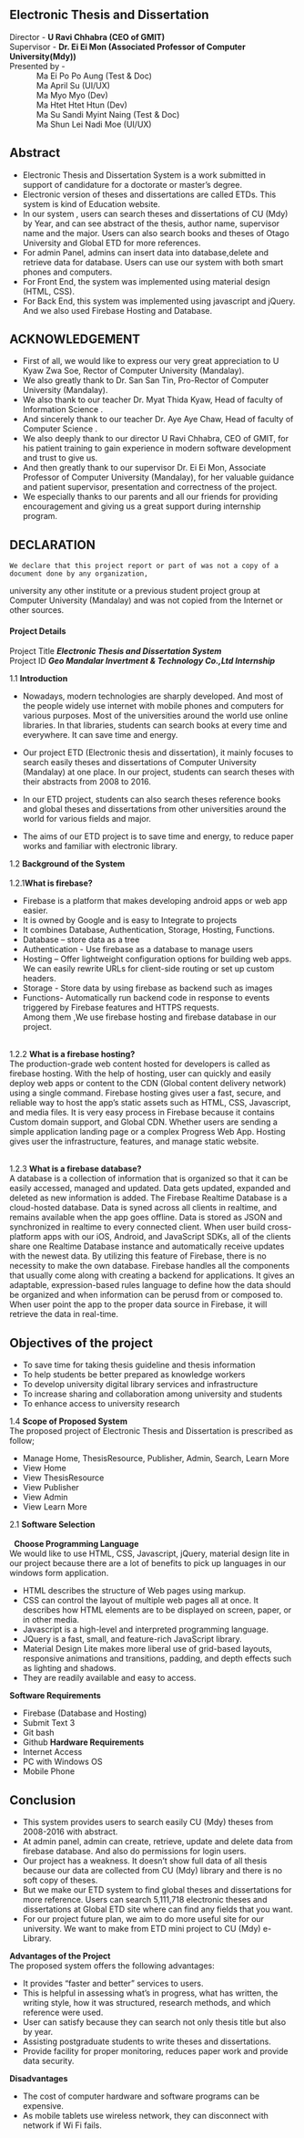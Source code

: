 ## Electronic Thesis and Dissertation
Director   - **U Ravi Chhabra (CEO of GMIT)** <br/>
Supervisor - **Dr. Ei Ei Mon (Associated Professor of Computer University(Mdy))** <br/>
Presented by -<br/>
           &nbsp;     &nbsp;     &nbsp; &nbsp;     &nbsp;     &nbsp;    Ma Ei Po Po Aung (Test & Doc)<br/>
           &nbsp;     &nbsp;     &nbsp; &nbsp;     &nbsp;     &nbsp;    Ma April Su (UI/UX)<br/>
           &nbsp;     &nbsp;     &nbsp; &nbsp;     &nbsp;     &nbsp;    Ma Myo Myo (Dev)<br/>
           &nbsp;     &nbsp;     &nbsp; &nbsp;     &nbsp;     &nbsp;    Ma Htet Htet Htun (Dev) <br/>
           &nbsp;     &nbsp;     &nbsp; &nbsp;     &nbsp;     &nbsp;    Ma Su Sandi Myint Naing (Test & Doc)<br/>
           &nbsp;     &nbsp;     &nbsp; &nbsp;     &nbsp;     &nbsp;    Ma Shun Lei Nadi Moe (UI/UX) <br/>
## Abstract
- Electronic Thesis and Dissertation System is a work submitted in support of candidature for a doctorate or master’s degree.
- Electronic version of theses and dissertations are called ETDs. This system is kind of Education website.
- In our system , users can search theses and dissertations of CU (Mdy) by Year, and can see abstract of the thesis,
author name, supervisor name and the major. Users can also search books and theses of Otago University and Global ETD for more references.
- For admin Panel, admins can insert data into database,delete and retrieve data for database. Users can use our system with both smart phones and computers. 
- For Front End, the system was implemented using material design (HTML, CSS).
- For Back End, this system was implemented  using javascript and jQuery. And we also used Firebase Hosting and Database.

## ACKNOWLEDGEMENT

- First of all, we would like to express our very great appreciation to U Kyaw Zwa Soe, Rector of Computer University (Mandalay).
- We also greatly thank to Dr. San San Tin, Pro-Rector of Computer University (Mandalay).
- We also thank to our teacher Dr. Myat Thida Kyaw, Head of faculty of Information Science .
- And sincerely thank to our teacher Dr. Aye Aye Chaw, Head of faculty of Computer Science .
- We also deeply thank to our director U Ravi Chhabra, CEO of GMIT, for his patient training to gain experience in modern software development and trust to give us.
- And then greatly thank to our supervisor Dr. Ei Ei Mon, Associate Professor of Computer University (Mandalay), for her valuable guidance and patient supervisor, presentation and correctness of the project.
- We especially thanks to our parents and all our friends for providing encouragement and giving us a great support during internship program.	
						


## DECLARATION

	We declare that this project report or part of was not a copy of a document done by any organization,
university any other institute or a previous student project group at Computer University (Mandalay) and
was not copied from the Internet or other sources.


#### Project Details
Project Title   	**_Electronic Thesis and Dissertation System_** <br/>
Project ID  	        **_Geo Mandalar Invertment & Technology Co.,Ltd Internship_**

1.1 **Introduction**

- Nowadays, modern technologies are sharply developed. And most of the people widely use internet with mobile phones and computers for various purposes.
 Most of the universities around the world use online libraries.
 In that libraries, students can search books at every time and everywhere.
 It can save time and energy.

- Our project ETD (Electronic thesis and dissertation), it mainly focuses to search easily theses and dissertations of Computer University (Mandalay) at one place. In our project, students can search theses with their abstracts from 2008 to 2016. 
	
- In our ETD project, students can also search theses reference books and global theses and dissertations from other universities around the world for various fields and major.

- The aims of our ETD project is to save time and energy, to reduce paper works and familiar with electronic library.

1.2	**Background of the System** <br/><br/>
 1.2.1**What is firebase?** <br />
- Firebase is a platform that makes developing android apps or web app easier.
- It is owned by Google and is easy to Integrate to projects
- It combines Database, Authentication, Storage, Hosting, Functions.
- Database – store data as a tree
- Authentication - Use firebase as a database to manage users
- Hosting – Offer lightweight configuration options for building web apps. We can easily rewrite URLs for client-side routing or set up custom headers.
- Storage - Store data by using firebase as backend such as images
- Functions- Automatically run backend code in response to events triggered by Firebase features and HTTPS requests.<br />
Among them ,We use firebase hosting and firebase database in our project.<br /><br />

1.2.2 **What is a firebase hosting?** <br />
	The production-grade web content hosted for developers is called as firebase hosting. With the help of hosting, user can quickly and easily deploy web apps or content to the CDN (Global content delivery network) using a single command. Firebase hosting gives user a fast, secure, and reliable way to host the app’s static assets such as HTML, CSS, Javascript, and media files. It is very easy process in Firebase because it contains Custom domain support, and Global CDN. Whether users are sending a simple application landing page or a complex Progress Web App. Hosting gives user the infrastructure, features, and manage static website.

<br/>1.2.3 **What is a firebase database?**<br />
	A database is a collection of information that is organized so that it can be easily accessed, managed and updated. Data gets updated, expanded and deleted as new information is added. 
The Firebase Realtime Database is a cloud-hosted database. Data is syned across all clients in realtime, and remains available when the app goes offline.
 Data is stored as JSON and synchronized in realtime to every connected client. When user build cross-platform apps with our iOS, Android, 
and JavaScript SDKs, all of the clients share one Realtime Database instance and automatically receive updates with the newest data. By utilizing 
this feature of Firebase, there is no necessity to make the own database. Firebase handles all the components that usually come along with creating
 a backend for applications. It gives an adaptable, expression-based rules language to define how the data should be organized and when information can be 
perusd from or composed to. When user point the app to the proper data source in Firebase, it will retrieve the data in real-time.

## Objectives of the project 
- To save time for taking  thesis guideline and thesis information
-  To help students be better prepared as knowledge workers
- To develop university digital library services and infrastructure
 - To increase sharing and collaboration among university and students
 - To enhance access to university research

1.4	**Scope of Proposed System** <br/>
The proposed project of Electronic Thesis and Dissertation is prescribed as follow;
- Manage Home, ThesisResource, Publisher, Admin, Search, Learn More
- View Home
- View ThesisResource
- View Publisher
- View Admin
- View Learn More 


2.1 **Software Selection** <br /><br />
 &nbsp;  **Choose Programming Language** <br />
	We would like to use HTML, CSS, Javascript, jQuery, material design lite in our project because there are a lot of benefits to pick up languages in our windows form application. 
-	HTML describes the structure of Web pages using markup.
-	CSS can control the layout of multiple web pages all at once. It describes how HTML elements are to be displayed on screen, paper, or in other media.
-	Javascript is a high-level and interpreted programming language.
-	JQuery is a fast, small, and feature-rich JavaScript library.
-	Material Design Lite makes more liberal use of grid-based layouts, responsive animations and transitions, padding, and depth effects such as lighting and shadows.
-	They are readily available and easy to access.

**Software Requirements**
-	Firebase (Database and  Hosting)
-	Submit Text 3
-	Git bash
-	Github
**Hardware Requirements**
-	Internet Access
-	 PC with Windows OS
-	Mobile Phone


## Conclusion
- This system provides users to search easily CU (Mdy) theses from 2008-2016 with abstract. 
- At admin panel, admin can create, retrieve, update and delete data from firebase database. And also do permissions for login users.
- Our project has a weakness. It doesn’t show full data of all thesis because our data are collected from CU (Mdy) library and there is no soft copy of theses.
- But we make our ETD system to find global theses and dissertations for more reference. Users can search 5,111,718 electronic theses and dissertations at Global ETD site where can find any fields that you want.
- For our project future plan, we aim to do more useful site for our university. We want to make from ETD mini project to CU (Mdy) e-Library.

**Advantages of the Project** <br />
The proposed system offers the following advantages:
-	It provides “faster and better” services to users.
-	This is helpful in assessing what’s in progress, what has written, the writing style, how it was structured, research methods, and which reference were used.
-	User can satisfy because they can search not only thesis title but also by year.
-	Assisting postgraduate students to write theses and dissertations.
-	Provide facility for proper monitoring, reduces paper work and provide data security.

**Disadvantages** <br />
-	The cost of computer hardware and software programs can be expensive.
-	As mobile tablets use wireless network, they can disconnect with network if Wi Fi fails.















